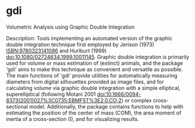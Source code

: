 # gdi
Volumetric Analysis using Graphic Double Integration

Description: Tools implementing an automated version of the graphic double integration technique first employed by Jerison (1973) <ISBN:9780323141086> and Hurlburt (1999) <doi:10.1080/02724634.1999.10011145>. Graphic double integration is primarily used for volume or mass estimation of (extinct) animals, and the package 'gdi' aims to make this technique as convenient and versatile as possible. The main functions of 'gdi' provide utilities for automatically measuring diameters from digital silhouettes provided as image files, and for calculating volume via graphic double integration with a simple elliptical, superelliptical (following Motani 2001 <doi:10.1666/0094-8373(2001)027%3C0735:EBMFST%3E2.0.CO;2>) or complex cross-sectional model. Additionally, the package contains functions to help with estimating the position of the center of mass (COM), the area moment of inertia of a cross-section (I), and for visualizing results.
